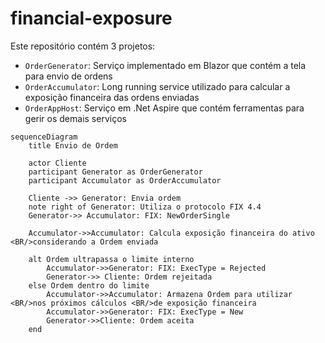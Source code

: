 # financial-exposure

Este repositório contém 3 projetos:

- `OrderGenerator`: Serviço implementado em Blazor que contém a tela para envio de ordens
- `OrderAccumulator`: Long running service utilizado para calcular a exposição financeira das ordens enviadas
- `OrderAppHost`: Serviço em .Net Aspire que contém ferramentas para gerir os demais serviços

```mermaid
sequenceDiagram
    title Envio de Ordem

    actor Cliente
    participant Generator as OrderGenerator
    participant Accumulator as OrderAccumulator

    Cliente ->> Generator: Envia ordem
    note right of Generator: Utiliza o protocolo FIX 4.4
    Generator->> Accumulator: FIX: NewOrderSingle

    Accumulator->>Accumulator: Calcula exposição financeira do ativo <BR/>considerando a Ordem enviada
    
    alt Ordem ultrapassa o limite interno
        Accumulator->>Generator: FIX: ExecType = Rejected
        Generator->> Cliente: Ordem rejeitada
    else Ordem dentro do limite
        Accumulator->>Accumulator: Armazena Ordem para utilizar <BR/>nos próximos cálculos <BR/>de exposição financeira
        Accumulator->>Generator: FIX: ExecType = New
        Generator->>Cliente: Ordem aceita
    end

    

```

